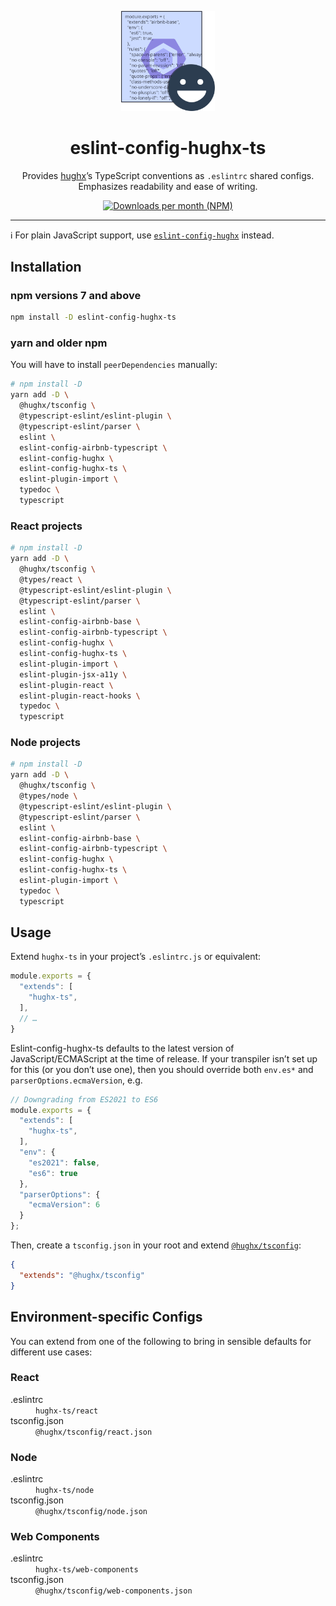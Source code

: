 <p align="center"><img src="https://raw.githubusercontent.com/HughxDev/eslint-config-hughx-ts/master/eslint-config-hughx-ts.svg?sanitize=true" width="150" alt="logo" /></p>

<h1 align="center">eslint-config-hughx-ts</h1>

<p align="center">Provides <a href="https://hughx.dev/from-github-elint-config-hughx-ts">hughx</a>’s TypeScript conventions as <code>.eslintrc</code> shared configs.<br />Emphasizes readability and ease of writing.</p>

<p align="center"><a href="https://www.npmjs.com/package/eslint-config-hughx-ts"><img src="https://img.shields.io/npm/dm/eslint-config-hughx-ts.svg" alt="Downloads per month (NPM)"></a></p>

----

ℹ️ For plain JavaScript support, use [`eslint-config-hughx`](https://github.com/HughxDev/eslint-config-hughx) instead.

## Installation

### npm versions 7 and above

```zsh
npm install -D eslint-config-hughx-ts
```

### yarn and older npm

You will have to install `peerDependencies` manually:

```zsh
# npm install -D
yarn add -D \
  @hughx/tsconfig \
  @typescript-eslint/eslint-plugin \
  @typescript-eslint/parser \
  eslint \
  eslint-config-airbnb-typescript \
  eslint-config-hughx \
  eslint-config-hughx-ts \
  eslint-plugin-import \
  typedoc \
  typescript
```

### React projects

```zsh
# npm install -D
yarn add -D \
  @hughx/tsconfig \
  @types/react \
  @typescript-eslint/eslint-plugin \
  @typescript-eslint/parser \
  eslint \
  eslint-config-airbnb-base \
  eslint-config-airbnb-typescript \
  eslint-config-hughx \
  eslint-config-hughx-ts \
  eslint-plugin-import \
  eslint-plugin-jsx-a11y \
  eslint-plugin-react \
  eslint-plugin-react-hooks \
  typedoc \
  typescript
```

### Node projects

```zsh
# npm install -D
yarn add -D \
  @hughx/tsconfig \
  @types/node \
  @typescript-eslint/eslint-plugin \
  @typescript-eslint/parser \
  eslint \
  eslint-config-airbnb-base \
  eslint-config-airbnb-typescript \
  eslint-config-hughx \
  eslint-config-hughx-ts \
  eslint-plugin-import \
  typedoc \
  typescript
```

## Usage

Extend `hughx-ts` in your project’s `.eslintrc.js` or equivalent:

```js
module.exports = {
  "extends": [
    "hughx-ts",
  ],
  // …
}
```

Eslint-config-hughx-ts defaults to the latest version of JavaScript/ECMAScript at the time of release. If your transpiler isn’t set up for this (or you don’t use one), then you should override both `env.es*` and `parserOptions.ecmaVersion`, e.g.

```js
// Downgrading from ES2021 to ES6
module.exports = {
  "extends": [
    "hughx-ts",
  ],
  "env": {
    "es2021": false,
    "es6": true
  },
  "parserOptions": {
    "ecmaVersion": 6
  }
};
```

Then, create a `tsconfig.json` in your root and extend [`@hughx/tsconfig`](https://github.com/HughxDev/tsconfig):

```json
{
  "extends": "@hughx/tsconfig"
}
```

## Environment-specific Configs

You can extend from one of the following to bring in sensible defaults for different use cases:

### React

<dl>
  <dt>.eslintrc</dt>
  <dd><code>hughx-ts/react</code></dd>
  <dt>tsconfig.json</dt>
  <dd><code>@hughx/tsconfig/react.json</code></dd>
</dl>

### Node

<dl>
  <dt>.eslintrc</dt>
  <dd><code>hughx-ts/node</code></dd>
  <dt>tsconfig.json</dt>
  <dd><code>@hughx/tsconfig/node.json</code></dd>
</dl>

### Web Components

<dl>
  <dt>.eslintrc</dt>
  <dd><code>hughx-ts/web-components</code></dd>
  <dt>tsconfig.json</dt>
  <dd><code>@hughx/tsconfig/web-components.json</code></dd>
</dl>